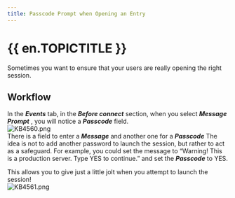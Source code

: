 ```yaml
---
title: Passcode Prompt when Opening an Entry
---
```

# {{ en.TOPICTITLE }}
Sometimes you want to ensure that your users are really opening the right session.
## Workflow
In the ***Events*** tab, in the ***Before connect*** section, when you select ***Message Prompt*** , you will notice a ***Passcode*** field.  
![KB4560.png](/img/en/kb/KB4560.png)  
There is a field to enter a ***Message*** and another one for a ***Passcode*** The idea is not to add another password to launch the session, but rather to act as a safeguard. For example, you could set the message to “Warning! This is a production server. Type YES to continue.” and set the ***Passcode*** to YES.  

This allows you to give just a little jolt when you attempt to launch the session!  
![KB4561.png](/img/en/kb/KB4561.png)
